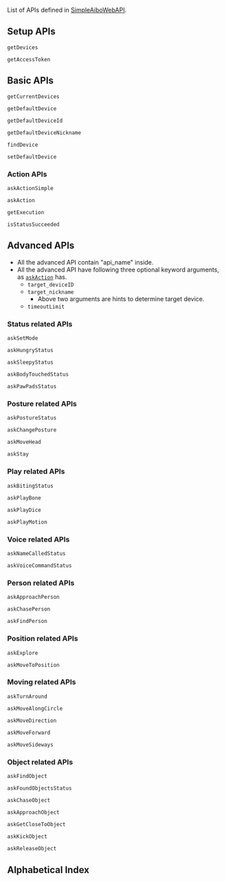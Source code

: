 
List of APIs defined in [SimpleAiboWebAPI](https://github.com/hsugawa8651/SimpleAiboWebAPI.jl).


## Setup APIs
```@docs
getDevices
```

```@docs
getAccessToken
```

## Basic APIs

```@docs
getCurrentDevices
```

```@docs
getDefaultDevice
```

```@docs
getDefaultDeviceId
```

```@docs
getDefaultDeviceNickname
```

```@docs
findDevice
```

```@docs
setDefaultDevice
```

### Action APIs

```@docs
askActionSimple
```

```@docs
askAction
```

```@docs
getExecution
```

```@docs
isStatusSucceeded
```

## Advanced APIs

- All the advanced API contain "api_name" inside.
- All the advanced API have following three optional keyword arguments, as [`askAction`](@ref) has.
  - `target_deviceID`
  - `target_nickname`
    - Above two arguments are hints to determine target device.
  - `timeoutLimit`


### Status related APIs

```@docs
askSetMode
```

```@docs
askHungryStatus
```

```@docs
askSleepyStatus
```

```@docs
askBodyTouchedStatus
```

```@docs
askPawPadsStatus
```

### Posture related APIs

```@docs
askPostureStatus
```

```@docs
askChangePosture
```

```@docs
askMoveHead
```

```@docs
askStay
```

### Play related APIs

```@docs
askBitingStatus
```

```@docs
askPlayBone
```

```@docs
askPlayDice
```

```@docs
askPlayMotion
```


### Voice related APIs

```@docs
askNameCalledStatus
```

```@docs
askVoiceCommandStatus
```

### Person related APIs

```@docs
askApproachPerson
```

```@docs
askChasePerson
```

```@docs
askFindPerson
```

### Position related APIs

```@docs
askExplore
```

```@docs
askMoveToPosition
```

### Moving related APIs

```@docs
askTurnAround
```

```@docs
askMoveAlongCircle
```

```@docs
askMoveDirection
```

```@docs
askMoveForward
```

```@docs
askMoveSideways
```

### Object related APIs

```@docs
askFindObject
```

```@docs
askFoundObjectsStatus
```

```@docs
askChaseObject
```

```@docs
askApproachObject
```

```@docs
askGetCloseToObject
```

```@docs
askKickObject
```

```@docs
askReleaseObject
```

## Alphabetical Index

```@index
```
